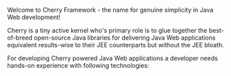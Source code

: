 Welcome to Cherry Framework - the name for genuine simplicity in Java Web development!

 Cherry is a tiny active kernel who's primary role is to glue together the best-of-breed open-source Java libraries for delivering Java Web applications equivalent results-wise to their JEE counterparts but without the JEE bloath.  

 For developing Cherry powered Java Web applications a developer needs hands-on experience with following technologies:  



